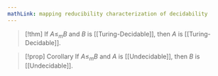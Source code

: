 ```yaml
---
mathLink: mapping reducibility characterization of decidability
---
```

>[!thm]
>If $A\le_{m}B$ and $B$ is [[Turing-Decidable]], then $A$ is [[Turing-Decidable]].

>[!prop] Corollary
>If $A\le_{m}B$ and $A$ is [[Undecidable]], then $B$ is [[Undecidable]].